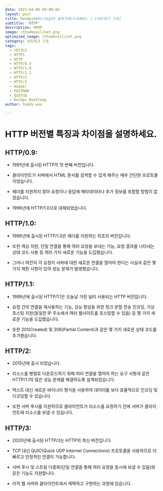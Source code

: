 ```yaml
---
date: 2023-04-06 00:00:00
layout: post
title: DevOps&#91;Day23 발표자료(2)&#93; / [네트워크 기초] 
subtitle: 'HTTP'
description: HRRP
image: /thumbnail/net.png
optimized_image: /thumbnail/net.png
category: 네트워크 기초
tags:
  - 네트워크
  - HTTPS
  - HTTP
  - HTTP/0.9
  - HTTP/1.0
  - HTTP/1.1 
  - HTTP/2
  - HTTP/3
  - Header
  - POSTMAN
  - 발표자료
  - DevOps BootCamp
author: teddy-woo

---
```




# HTTP 버전별 특징과 차이점을 설명하세요. 

## HTTP/0.9:


- 1991년에 출시된 HTTP의 첫 번째 버전입니다.

- 클라이언트가 서버에서 HTML 문서를 검색할 수 있게 해주는 매우 간단한 프로토콜이었습니다.

- 헤더를 지원하지 않아 요청이나 응답에 메타데이터나 추가 정보를 포함할 방법이 없었습니다.

- 1996년에 HTTP/1.0으로 대체되었습니다.

## HTTP/1.0:


- 1996년에 출시된 HTTP/1.0은 헤더를 지원하는 최초의 버전입니다.

- 또한 캐싱 지원, 단일 연결을 통해 여러 요청을 보내는 기능, 요청 결과를 나타내는 상태 코드 사용 등 여러 가지 새로운 기능을 도입했습니다.

- 그러나 여전히 각 요청이 서버에 대한 새로운 연결을 열어야 한다는 사실과 같은 몇 가지 제한 사항이 있어 성능 문제가 발생했습니다.

## HTTP/1.1:


- 1999년에 출시된 HTTP/1.1은 오늘날 가장 널리 사용되는 HTTP 버전입니다.

- 요청 간의 연결을 재사용하는 기능, 성능 향상을 위한 청크 분할 전송 인코딩, 가상 호스팅 지원(동일한 IP 주소에서 여러 웹사이트를 호스팅할 수 있음) 등 몇 가지 새로운 기능을 도입했습니다.

- 또한 201(Created) 및 206(Partial Content)과 같은 몇 가지 새로운 상태 코드를 추가했습니다.

## HTTP/2:


- 2015년에 출시 되었습니다.

- 리소스를 병렬로 다운로드하기 위해 여러 연결을 열어야 하는 요구 사항과 같은 HTTP/1.1의 많은 성능 문제를 해결하도록 설계되었습니다.

- 텍스트 대신 새로운 바이너리 형식을 사용하여 데이터를 보다 효율적으로 인코딩 및 디코딩할 수 있습니다.

- 또한 서버 푸시를 지원하므로 클라이언트가 리소스를 요청하기 전에 서버가 클라이언트에 리소스를 보낼 수 있습니다.

## HTTP/3:


- 2020년에 출시된 HTTP/3는 HTTP의 최신 버전입니다.

- TCP 대신 QUIC(Quick UDP Internet Connections) 프로토콜을 사용하므로 더 빠르고 안정적인 연결이 가능합니다.

- 서버 푸시 및 스트림 다중화(단일 연결을 통해 여러 요청을 동시에 보낼 수 있음)와 같은 기능도 지원합니다.

- 아직 웹 서버와 클라이언트에서 채택하고 구현하는 과정에 있습니다.